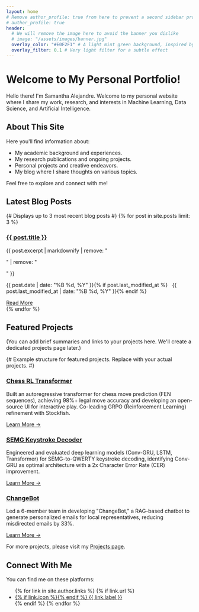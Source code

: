 ```yaml
---
layout: home
# Remove author_profile: true from here to prevent a second sidebar profile
# author_profile: true
header:
  # We will remove the image here to avoid the banner you dislike
  # image: "/assets/images/banner.jpg"
  overlay_color: "#E0F2F1" # A light mint green background, inspired by caihanlin.com
  overlay_filter: 0.1 # Very light filter for a subtle effect
---
```


<div class="hero__content">
  <h1 id="welcome-to-my-personal-portfolio">Welcome to My Personal Portfolio!</h1>
  <p class="lead">Hello there! I'm Samantha Alejandre. Welcome to my personal website where I share my work, research, and interests in Machine Learning, Data Science, and Artificial Intelligence.</p>
</div>

<h2 class="archive__item-title">About This Site</h2>
<p>Here you'll find information about:</p>
<ul>
  <li>My academic background and experiences.</li>
  <li>My research publications and ongoing projects.</li>
  <li>Personal projects and creative endeavors.</li>
  <li>My blog where I share thoughts on various topics.</li>
</ul>
<p>Feel free to explore and connect with me!</p>

<h2 class="archive__item-title">Latest Blog Posts</h2>
{# Displays up to 3 most recent blog posts #}
{% for post in site.posts limit: 3 %}
  <article class="archive__item">
    <h3 class="archive__item-title" itemprop="headline">
      <a href="{{ post.url | relative_url }}" rel="permalink">{{ post.title }}</a>
    </h3>
    <p class="archive__item-excerpt" itemprop="description">{{ post.excerpt | markdownify | remove: "<p>" | remove: "</p>" }}</p>
    <p class="page__meta"><i class="far fa-calendar-alt" aria-hidden="true"></i> <time datetime="{{ post.date | date_to_xmlschema }}">{{ post.date | date: "%B %d, %Y" }}</time>{% if post.last_modified_at %} &nbsp; <i class="fas fa-fw fa-pencil-alt" aria-hidden="true"></i> <time datetime="{{ post.last_modified_at | date_to_xmlschema }}">{{ post.last_modified_at | date: "%B %d, %Y" }}</time>{% endif %}</p>
    <a href="{{ post.url | relative_url }}" class="btn btn--primary">Read More</a>
  </article>
{% endfor %}

<h2 class="archive__item-title">Featured Projects</h2>
<p>(You can add brief summaries and links to your projects here. We'll create a dedicated projects page later.)</p>

{# Example structure for featured projects. Replace with your actual projects. #}
<div class="feature__wrapper">
  <div class="feature__item">
    <div class="archive__item">
      <h3 class="archive__item-title" itemprop="headline">
        <a href="/projects/#chess-rl-transformer" rel="permalink">Chess RL Transformer</a>
      </h3>
      <p class="archive__item-excerpt" itemprop="description">Built an autoregressive transformer for chess move prediction (FEN sequences), achieving 98%+ legal move accuracy and developing an open-source UI for interactive play. Co-leading GRPO (Reinforcement Learning) refinement with Stockfish.</p>
      <a href="/projects/#chess-rl-transformer" class="btn btn--primary">Learn More &rarr;</a>
    </div>
  </div>

  <div class="feature__item">
    <div class="archive__item">
      <h3 class="archive__item-title" itemprop="headline">
        <a href="/projects/#semg-keystroke-decoder" rel="permalink">SEMG Keystroke Decoder</a>
      </h3>
      <p class="archive__item-excerpt" itemprop="description">Engineered and evaluated deep learning models (Conv-GRU, LSTM, Transformer) for SEMG-to-QWERTY keystroke decoding, identifying Conv-GRU as optimal architecture with a 2x Character Error Rate (CER) improvement.</p>
      <a href="/projects/#semg-keystroke-decoder" class="btn btn--primary">Learn More &rarr;</a>
    </div>
  </div>

  <div class="feature__item">
    <div class="archive__item">
      <h3 class="archive__item-title" itemprop="headline">
        <a href="/projects/#changebot" rel="permalink">ChangeBot</a>
      </h3>
      <p class="archive__item-excerpt" itemprop="description">Led a 6-member team in developing "ChangeBot," a RAG-based chatbot to generate personalized emails for local representatives, reducing misdirected emails by 33%.</p>
      <a href="#changebot" class="btn btn--primary">Learn More &rarr;</a>
    </div>
  </div>
</div>

<p>For more projects, please visit my <a href="{{ '/projects/' | relative_url }}">Projects page</a>.</p>

<h2 class="archive__item-title">Connect With Me</h2>
<p>You can find me on these platforms:</p>
<ul>
  {% for link in site.author.links %}
    {% if link.url %}
      <li>
        <a href="{{ link.url }}" target="_blank" rel="noopener noreferrer">
          {% if link.icon %}<i class="{{ link.icon | default: 'fas fa-link' }}" aria-hidden="true"></i>{% endif %} {{ link.label }}
        </a>
      </li>
    {% endif %}
  {% endfor %}
</ul>